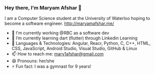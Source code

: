 ### Hey there, I'm Maryam Afshar 👋 

I am a Computer Science student at the University of Waterloo hoping to become a software engineer.
http://maryamafshar.me/

- 🔭 I'm currently working @RBC as a software dev
- 🌱 I’m currently learning dart (flutter) through Linkedin Learning
- 💬 Languages & Technologies: Angular, Reacr, Python, C, C++, HTML, CSS, JavaScript, Android Studio, Visual Studio, GitHub & Linux
- 📫 How to reach me: mary1afshar@gmail.com
- 😄 Pronouns: her/she
- ⚡ Fun fact: I was a gymnast for 9 years!

